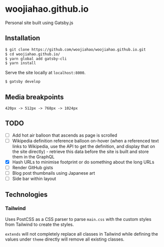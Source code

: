# woojiahao.github.io

Personal site built using Gatsby.js

## Installation

```bash
$ git clone https://github.com/woojiahao/woojiahao.github.io.git
$ cd woojiahao.github.io/
$ yarn global add gatsby-cli
$ yarn install
```

Serve the site locally at `localhost:8000`.

```bash
$ gatsby develop
```

## Media breakpoints

```
420px -> 512px -> 768px -> 1024px
```

## TODO

- [ ] Add hot air balloon that ascends as page is scrolled
- [ ] Wikipedia definition reference balloon on-hover (when a referenced text links to Wikipedia, use the API to get the definition, and display that on the site directly) - retrieve this data before the site is built and store them in the GraphQL
- [X] Hash URLs to minimise footprint or do something about the long URLs
- [ ] Render GitHub gists
- [ ] Blog post thumbnails using Japanese art
- [ ] Side bar within layout

## Technologies

### Tailwind

Uses PostCSS as a CSS parser to parse `main.css` with the custom styles from Tailwind to create the styles.

`extends` will not completely replace all classes in Tailwind while defining the values under `theme` directly will remove all existing classes.